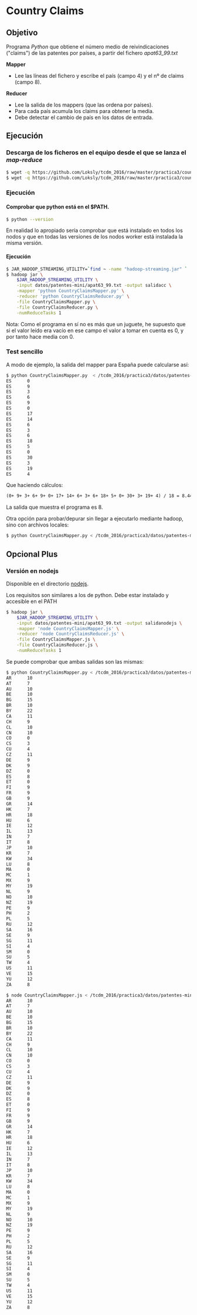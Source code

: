 # Country Claims

## Objetivo

Programa *Python* que obtiene el número medio de reivindicaciones ("claims") de las patentes por países, a partir del fichero _apat63_99.txt_

**Mapper**

* Lee las líneas del fichero y escribe el país (campo 4) y el nº de claims (campo 8).

**Reducer**

* Lee la salida de los mappers (que las ordena por países).
* Para cada país acumula los claims para obtener la media.
* Debe detectar el cambio de país en los datos de entrada.

## Ejecución

### Descarga de los ficheros en el equipo desde el que se lanza el _map-reduce_

```bash
$ wget -q https://github.com/Loksly/tcdm_2016/raw/master/practica3/countryclaims/python/CountryClaimsMapper.py
$ wget -q https://github.com/Loksly/tcdm_2016/raw/master/practica3/countryclaims/python/CountryClaimsReducer.py
```


### Ejecución

#### Comprobar que python está en el $PATH.

```bash
$ python --version
```

En realidad lo apropiado sería comprobar que está instalado en todos los nodos y
que en todas las versiones de los nodos worker está instalada la misma versión.

#### Ejecución

```bash
$ JAR_HADOOP_STREAMING_UTILITY=`find ~ -name "hadoop-streaming.jar" `
$ hadoop jar \
	$JAR_HADOOP_STREAMING_UTILITY \
	-input datos/patentes-mini/apat63_99.txt -output salidacc \
	-mapper 'python CountryClaimsMapper.py' \
	-reducer 'python CountryClaimsReducer.py' \
	-file CountryClaimsMapper.py \
	-file CountryClaimsReducer.py \
	-numReduceTasks 1
```

Nota: Como el programa en sí no es más que un juguete, he supuesto que si el valor leído era vacío en ese campo el valor a tomar en cuenta es 0, y por tanto hace media con 0.

### Test sencillo

A modo de ejemplo, la salida del mapper para España puede calcularse así:
```bash
$ python CountryClaimsMapper.py  < /tcdm_2016/practica3/datos/patentes-mini/apat63_99.txt  |grep ES
ES      0
ES      9
ES      3
ES      6
ES      9
ES      0
ES      17
ES      14
ES      6
ES      3
ES      6
ES      18
ES      5
ES      0
ES      30
ES      3
ES      19
ES      4
```

Que haciendo cálculos:

```txt
(0+ 9+ 3+ 6+ 9+ 0+ 17+ 14+ 6+ 3+ 6+ 18+ 5+ 0+ 30+ 3+ 19+ 4) / 18 = 8.44
```
La salida que muestra el programa es 8.


Otra opción para probar/depurar sin llegar a ejecutarlo mediante hadoop, sino con archivos locales:

```bash
$ python CountryClaimsMapper.py < /tcdm_2016/practica3/datos/patentes-mini/apat63_99.txt | sort | python CountryClaimsReducer.py
```


## Opcional Plus

### Versión en nodejs

Disponible en el directorio [nodejs](https://github.com/Loksly/tcdm_2016/tree/master/practica3/countryclaims/nodejs).

Los requisitos son similares a los de python. Debe estar instalado y accesible en el PATH

```bash
$ hadoop jar \
	$JAR_HADOOP_STREAMING_UTILITY \
	-input datos/patentes-mini/apat63_99.txt -output salidanodejs \
	-mapper 'node CountryClaimsMapper.js' \
	-reducer 'node CountryClaimsReducer.js' \
	-file CountryClaimsMapper.js \
	-file CountryClaimsReducer.js \
	-numReduceTasks 1
```


Se puede comprobar que ambas salidas son las mismas:

```bash
$ python CountryClaimsMapper.py < /tcdm_2016/practica3/datos/patentes-mini/apat63_99.txt | sort | python CountryClaimsReducer.py
AR      10
AT      7
AU      10
BE      10
BG      15
BR      10
BY      22
CA      11
CH      9
CL      10
CN      10
CO      0
CS      3
CU      4
CZ      11
DE      9
DK      9
DZ      0
ES      8
ET      0
FI      9
FR      9
GB      9
GR      14
HK      7
HR      18
HU      6
IE      12
IL      13
IN      7
IT      8
JP      10
KR      7
KW      34
LU      8
MA      0
MC      1
MX      9
MY      19
NL      9
NO      10
NZ      19
PE      9
PH      2
PL      5
RU      12
SA      16
SE      9
SG      11
SI      4
SM      0
SU      5
TW      4
US      11
VE      15
YU      12
ZA      8

$ node CountryClaimsMapper.js < /tcdm_2016/practica3/datos/patentes-mini/apat63_99.txt | sort | node CountryClaimsReducer.js
AR      10
AT      7
AU      10
BE      10
BG      15
BR      10
BY      22
CA      11
CH      9
CL      10
CN      10
CO      0
CS      3
CU      4
CZ      11
DE      9
DK      9
DZ      0
ES      8
ET      0
FI      9
FR      9
GB      9
GR      14
HK      7
HR      18
HU      6
IE      12
IL      13
IN      7
IT      8
JP      10
KR      7
KW      34
LU      8
MA      0
MC      1
MX      9
MY      19
NL      9
NO      10
NZ      19
PE      9
PH      2
PL      5
RU      12
SA      16
SE      9
SG      11
SI      4
SM      0
SU      5
TW      4
US      11
VE      15
YU      12
ZA      8

```
